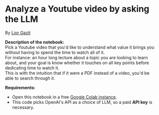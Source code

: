 # Analyze a Youtube video by asking the LLM
By [Lior Gazit](https://www.linkedin.com/in/liorgazit/)  

**Description of the notebook:**  
Pick a Youtube video that you'd like to understand what value it brings you without having to spend the time to watch all of it.  
For instance: an hour long lecture about a topic you are looking to learn about, and your goal is know whether it touches on all key points before dedicating time to watch it.  
This is with the intuition that if it were a PDF instead of a video, you'd be able to search through it.  

**Requirements:**  
* Open this notebook in a free [Google Colab instance](https://colab.research.google.com/).  
* This code picks OpenAI's API as a choice of LLM, so a paid **API key** is necessary.   

